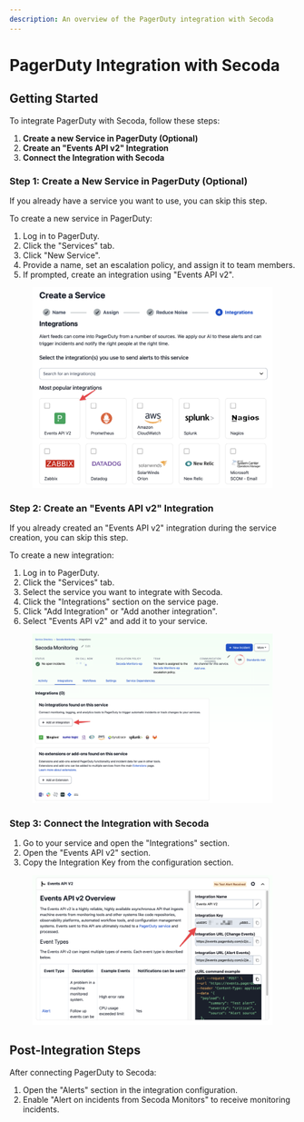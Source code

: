```yaml
---
description: An overview of the PagerDuty integration with Secoda
---
```


# PagerDuty Integration with Secoda

## Getting Started

To integrate PagerDuty with Secoda, follow these steps:

1. **Create a new Service in PagerDuty (Optional)**
2. **Create an "Events API v2" Integration**
3. **Connect the Integration with Secoda**

### Step 1: Create a New Service in PagerDuty (Optional)

If you already have a service you want to use, you can skip this step.

To create a new service in PagerDuty:

1. Log in to PagerDuty.
2. Click the "Services" tab.
3. Click "New Service".
4. Provide a name, set an escalation policy, and assign it to team members.
5. If prompted, create an integration using "Events API v2".

<figure><img src="../../../.gitbook/assets/pagerduty/integration-create-1.png" alt=""><figcaption></figcaption></figure>

### Step 2: Create an "Events API v2" Integration

If you already created an "Events API v2" integration during the service creation, you can skip this step.

To create a new integration:

1. Log in to PagerDuty.
2. Click the "Services" tab.
3. Select the service you want to integrate with Secoda.
4. Click the "Integrations" section on the service page.
5. Click "Add Integration" or "Add another integration".
6. Select "Events API v2" and add it to your service.

<figure><img src="../../../.gitbook/assets/pagerduty/service-add-integration.png" alt=""><figcaption></figcaption></figure>

### Step 3: Connect the Integration with Secoda

1. Go to your service and open the "Integrations" section.
2. Open the "Events API v2" section.
3. Copy the Integration Key from the configuration section.

<figure><img src="../../../.gitbook/assets/pagerduty/integration-key.png" alt=""><figcaption></figcaption></figure>

## Post-Integration Steps

After connecting PagerDuty to Secoda:

1. Open the "Alerts" section in the integration configuration.
2. Enable "Alert on incidents from Secoda Monitors" to receive monitoring incidents.





